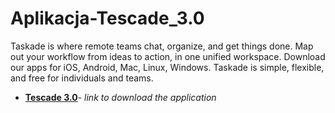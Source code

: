 # Aplikacja-Tescade_3.0
Taskade is where remote teams chat, organize, and get things done. Map out your workflow from ideas to action, in one unified workspace.
Download our apps for iOS, Android, Mac, Linux, Windows.
Taskade is simple, flexible, and free for individuals and teams.

* **[Tescade 3.0](https://www.producthunt.com/posts/taskade-3-0?utm_source=badge-featured&utm_medium=badge&utm_souce=badge-taskade-3-0)**- _link to download the application_
